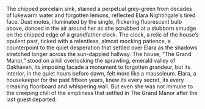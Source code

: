 The chipped porcelain sink, stained a perpetual grey-green from decades of lukewarm water and forgotten lemons, reflected Elara Nightingale's tired face.  Dust motes, illuminated by the single, flickering fluorescent bulb above, danced in the air around her as she scrubbed at a stubborn smudge on the chipped edge of a grandfather clock.  The clock, a relic of the house’s opulent past, ticked with a relentless, almost mocking patience, a counterpoint to the quiet desperation that settled over Elara as the shadows stretched longer across the sun-dappled hallway.  The house, “The Grand Manor,” stood on a hill overlooking the sprawling, emerald valley of Oakhaven, its imposing facade a monument to forgotten grandeur, but its interior, in the quiet hours before dawn, felt more like a mausoleum.  Elara, a housekeeper for the past fifteen years, knew its every secret, its every creaking floorboard and whispering wall. But even she was not immune to the creeping chill of the emptiness that settled in The Grand Manor after the last guest departed.
